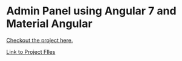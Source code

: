 # Admin Panel using Angular 7 and Material Angular

[Checkout the project here.](https://piyushkuhad.github.io/admin-panel/home)

[Link to Project FIles](https://drive.google.com/open?id=1kTJEC3p5tZ1t_i--Sfnq-dU1URMyVPgO)
